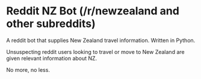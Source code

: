 # Reddit NZ Bot (/r/newzealand and other subreddits)
A reddit bot that supplies New Zealand travel information. Written in Python.

Unsuspecting reddit users looking to travel or move to New Zealand are given relevant information about NZ. 

No more, no less.
